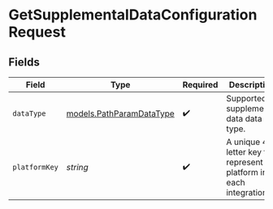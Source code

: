# GetSupplementalDataConfigurationRequest


## Fields

| Field                                                              | Type                                                               | Required                                                           | Description                                                        | Example                                                            |
| ------------------------------------------------------------------ | ------------------------------------------------------------------ | ------------------------------------------------------------------ | ------------------------------------------------------------------ | ------------------------------------------------------------------ |
| `dataType`                                                         | [models.PathParamDataType](../models/pathparamdatatype.md)         | :heavy_check_mark:                                                 | Supported supplemental data data type.                             | invoices                                                           |
| `platformKey`                                                      | *string*                                                           | :heavy_check_mark:                                                 | A unique 4-letter key to represent a platform in each integration. | gbol                                                               |
